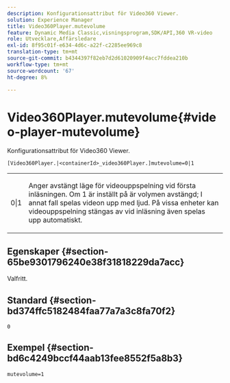 ```yaml
---
description: Konfigurationsattribut för Video360 Viewer.
solution: Experience Manager
title: Video360Player.mutevolume
feature: Dynamic Media Classic,visningsprogram,SDK/API,360 VR-video
role: Utvecklare,Affärsledare
exl-id: 8f95c01f-e634-4d6c-a22f-c2285ee969c8
translation-type: tm+mt
source-git-commit: b4344397f82eb7d2d61020909f4acc7fddea210b
workflow-type: tm+mt
source-wordcount: '67'
ht-degree: 8%

---
```


# Video360Player.mutevolume{#video-player-mutevolume}

Konfigurationsattribut för Video360 Viewer.

`[Video360Player.|<containerId>_video360Player.]mutevolume=0|1`

<table id="table_2A4F898BBF88417DB0834B7F78637F5D"> 
 <tbody> 
  <tr> 
   <td colname="col1"> <p> <span class="codeph"> 0|1  </span> </p> </td> 
   <td colname="col2"> <p> Anger avstängt läge för videouppspelning vid första inläsningen. Om <span class="codeph"> 1 </span> är inställt på  är volymen avstängd; I annat fall spelas videon upp med ljud. På vissa enheter kan videouppspelning stängas av vid inläsning även spelas upp automatiskt. </p> </td> 
  </tr> 
 </tbody> 
</table>

## Egenskaper {#section-65be9301796240e38f31818229da7acc}

Valfritt.

## Standard {#section-bd374ffc5182484faa77a7a3c8fa70f2}

`0`

## Exempel {#section-bd6c4249bccf44aab13fee8552f5a8b3}

`mutevolume=1`
